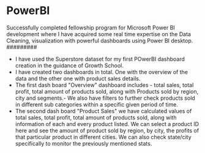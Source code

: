 # PowerBI
Successfully completed fellowship program for Microsoft Power BI development where I have acquired some real time expertise on the Data Cleaning, visualization with powerful dashboards using Power BI desktop.
#########

- I have used the Superstore dataset for my first POwerBI dashboard creation in the guidance of Growth School.
- I have created two dashboards in total. One with the overview of the data and the other one with product sales details.
- The first dash board "Overview" dashboard includes - total sales, total profit, total amount of products sold, along with Products sold by region, city and segments.- We also have filters to further check products sold in different sub categories within a specific given period of time.
- The second dash board "Product Sales" we have calculated values of total sales, total profit, total amount of products sold, along with information of each and every product listed. We can select a product ID here and see the amount of product sold by region, by city, the profits of that particular product in different cities. We can also check state/city specifically to monitor the previously mentioned stats.
